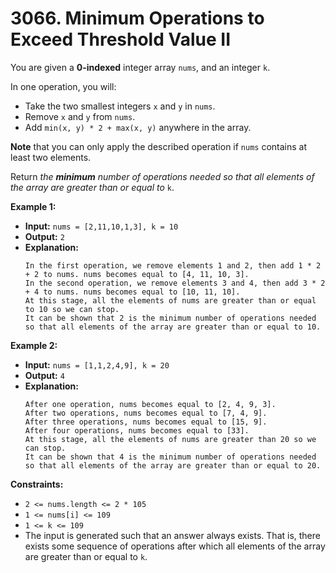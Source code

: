 # 3066. Minimum Operations to Exceed Threshold Value II

You are given a **0-indexed** integer array `nums`, and an integer `k`.

In one operation, you will:

*   Take the two smallest integers `x` and `y` in `nums`.
*   Remove `x` and `y` from `nums`.
*   Add `min(x, y) * 2 + max(x, y)` anywhere in the array.

**Note** that you can only apply the described operation if `nums` contains at least two elements.

Return _the **minimum** number of operations needed so that all elements of the array are greater than or equal to_ `k`.

**Example 1:**

* **Input:** `nums = [2,11,10,1,3], k = 10`
* **Output:** `2`
* **Explanation:**
    ```
    In the first operation, we remove elements 1 and 2, then add 1 * 2 + 2 to nums. nums becomes equal to [4, 11, 10, 3].
    In the second operation, we remove elements 3 and 4, then add 3 * 2 + 4 to nums. nums becomes equal to [10, 11, 10].
    At this stage, all the elements of nums are greater than or equal to 10 so we can stop.
    It can be shown that 2 is the minimum number of operations needed so that all elements of the array are greater than or equal to 10.
    ```

**Example 2:**

* **Input:** `nums = [1,1,2,4,9], k = 20`
* **Output:** `4`
* **Explanation:**
    ```
    After one operation, nums becomes equal to [2, 4, 9, 3].
    After two operations, nums becomes equal to [7, 4, 9].
    After three operations, nums becomes equal to [15, 9].
    After four operations, nums becomes equal to [33].
    At this stage, all the elements of nums are greater than 20 so we can stop.
    It can be shown that 4 is the minimum number of operations needed so that all elements of the array are greater than or equal to 20.
    ```

**Constraints:**

*   `2 <= nums.length <= 2 * 105`
*   `1 <= nums[i] <= 109`
*   `1 <= k <= 109`
*   The input is generated such that an answer always exists. That is, there exists some sequence of operations after which all elements of the array are greater than or equal to `k`.
